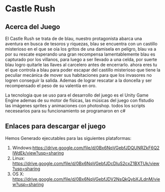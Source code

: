 # Castle Rush
## Acerca del Juego

El Castle Rush se trata de de blau, nuestro protagonista abarca una aventura en busca de tesoros y riquezas, blau se encuentra con un castillo misterioso  en el que se oía los gritos de una damisela en peligro, blau va a por su rescate esperando una gran recompensa lamentablemente blau es capturado por los villanos, para luego a ser llevado a una celda, por suerte blau logro quitarle las llaves al carcelero antes de encerrarlo. ahora eres tu el que controla a blau para poder escapar del castillo misterioso que tiene la peculiar mecánica de mover sus habitaciones para que los invasores no logren conseguir la salida. Ademas de lograr rescatar a la doncella y ser recompensado el peso de su valentía  en oro.

La tecnologia que se uso para el desarrollo del juego es el Unity Game Engine ademas de su motor de físicas, las músicas del juego con flstudio las imágenes sprites y animaciones con photoshop. todos los scripts necesearios para su funcionamiento se programaron en c#

## Enlaces para descargar el juego

Hemos Generado ejecutables para las siguientes plataformas:

1. Windows:https://drive.google.com/file/d/0Bx6NqVGebfJDQUNRZkF6Q2lWdEk/view?usp=sharing
2. Linux: https://drive.google.com/file/d/0Bx6NqVGebfJDcDluS2cxZ1BXTUk/view?usp=sharing
3. OS X: https://drive.google.com/file/d/0Bx6NqVGebfJDV2NsQkQybXJLdnM/view?usp=sharing
